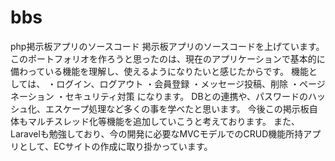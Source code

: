 # bbs
php掲示板アプリのソースコード
掲示板アプリのソースコードを上げています。
このポートフォリオを作ろうと思ったのは、現在のアプリケーションで基本的に備わっている機能を理解し、使えるようになりたいと感じたからです。
機能としては、
・ログイン、ログアウト
・会員登録
・メッセージ投稿、削除
・ページネーション
・セキュリティ対策
になります。
DBとの連携や、パスワードのハッシュ化、エスケープ処理など多くの事を学べたと思います。
今後この掲示板自体もマルチスレッド化等機能を追加していこうと考えております。
また、Laravelも勉強しており、今の開発に必要なMVCモデルでのCRUD機能所持アプリとして、ECサイトの作成に取り掛かっています。

